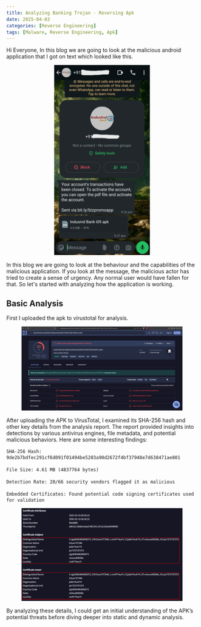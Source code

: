 ```yaml
---
title: Analyzing Banking Trojan - Reversing Apk
date: 2025-04-03
categories: [Reverse Engineering]
tags: [Malware, Reverse Engineering, Apk]
---
```


Hi Everyone, In this blog we are going to look at the malicious android application that I got on text which looked like this.

<figure><center><img src="/assets/Malware/Banking-Trojan/Malicious.jpg" alt="Banner"  width="252" height="500"></center></figure>

In this blog we are going to look at the behaviour and the capabilities of the malicious application. If you look at the message, the malicious actor has tried to create a sense of urgency. Any normal user would have fallen for that. So let's started with analyzing how the application is working.

## Basic Analysis

First I uploaded the apk to virustotal for analysis. 
<figure><img src="/assets/Malware/Banking-Trojan/Virustotal.png" alt="Virustotal Result"></figure>

After uploading the APK to VirusTotal, I examined its SHA-256 hash and other key details from the analysis report. The report provided insights into detections by various antivirus engines, file metadata, and potential malicious behaviors. Here are some interesting findings:

```
SHA-256 Hash: 9de2b7bdfec291cf6d091f01494be5203a90d2672f4bf37948e7d638471ae801

File Size: 4.61 MB (4837764 bytes)

Detection Rate: 20/66 security vendors flagged it as malicious

Embedded Certificates: Found potential code signing certificates used for validation
```
<figure><img src="/assets/Malware/Banking-Trojan/Certificate.png" alt="Certificate Signing"></figure>

By analyzing these details, I could get an initial understanding of the APK’s potential threats before diving deeper into static and dynamic analysis.
